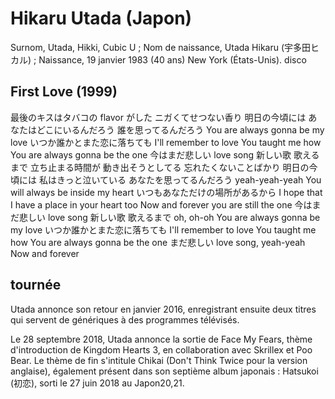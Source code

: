 #  Hikaru Utada (Japon)
Surnom, Utada, Hikki, Cubic U ; Nom de naissance, Utada Hikaru (宇多田ヒカル) ; Naissance, 19 janvier 1983 (40 ans) New York (États-Unis).
disco
## First Love (1999)

最後のキスはタバコの flavor がした
ニガくてせつない香り
明日の今頃には
あなたはどこにいるんだろう
誰を思ってるんだろう
You are always gonna be my love
いつか誰かとまた恋に落ちても
I'll remember to love
You taught me how
You are always gonna be the one
今はまだ悲しい love song
新しい歌 歌えるまで
立ち止まる時間が
動き出そうとしてる
忘れたくないことばかり
明日の今頃には
私はきっと泣いている
あなたを思ってるんだろう yeah-yeah-yeah
You will always be inside my heart
いつもあなただけの場所があるから
I hope that I have a place in your heart too
Now and forever you are still the one
今はまだ悲しい love song
新しい歌 歌えるまで oh, oh-oh
You are always gonna be my love
いつか誰かとまた恋に落ちても
I'll remember to love
You taught me how
You are always gonna be the one
まだ悲しい love song, yeah-yeah
Now and forever

## tournée
Utada annonce son retour en janvier 2016, enregistrant ensuite deux titres qui servent de génériques à des programmes télévisés.

Le 28 septembre 2018, Utada annonce la sortie de Face My Fears, thème d'introduction de Kingdom Hearts 3, en collaboration avec Skrillex et Poo Bear. Le thème de fin s'intitule Chikai (Don't Think Twice pour la version anglaise), également présent dans son septième album japonais : Hatsukoi (初恋), sorti le 27 juin 2018 au Japon20,21.